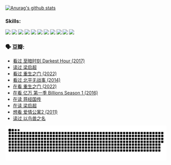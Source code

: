 
[![Anurag's github stats](https://github-readme-stats.vercel.app/api?username=w940853815)](https://github.com/anuraghazra/github-readme-stats)

### Skills:

<code><img height="32" src="https://cdn.jsdelivr.net/npm/simple-icons@v5/icons/python.svg"></code>
<code><img height="32" src="https://cdn.jsdelivr.net/npm/simple-icons@v5/icons/javascript.svg"></code>
<code><img height="32" src="https://cdn.jsdelivr.net/npm/simple-icons@v5/icons/django.svg"></code>
<code><img height="32" src="https://cdn.jsdelivr.net/npm/simple-icons@v5/icons/flask.svg"></code>
<code><img height="32" src="https://cdn.jsdelivr.net/npm/simple-icons@v5/icons/vuetify.svg"></code>
<code><img height="32" src="https://cdn.jsdelivr.net/npm/simple-icons@v5/icons/git.svg"></code>
<code><img height="32" src="https://cdn.jsdelivr.net/npm/simple-icons@v5/icons/docker.svg"></code>
<code><img height="32" src="https://cdn.jsdelivr.net/npm/simple-icons@v5/icons/postgresql.svg"></code>
<code><img height="32" src="https://cdn.jsdelivr.net/npm/simple-icons@v5/icons/elasticsearch.svg"></code>
<code><img height="32" src="https://cdn.jsdelivr.net/npm/simple-icons@v5/icons/macos.svg"></code>
<code><img height="32" src="https://cdn.jsdelivr.net/npm/simple-icons@v5/icons/linux.svg"></code>

### 🗣 豆瓣:

<!-- DOUBAN-ACTIVITIES:START -->
- [看过 至暗时刻 Darkest Hour‎ (2017)](https://www.douban.com/people/136069238/status/3891150447/?_i=54510771)
- [读过 梁启超](https://www.douban.com/people/136069238/status/3890762532/?_i=54510771)
- [看过 重生之门‎ (2022)](https://www.douban.com/people/136069238/status/3890599462/?_i=54510771)
- [看过 北平无战事‎ (2014)](https://www.douban.com/people/136069238/status/3889810506/?_i=54510771)
- [在看 重生之门‎ (2022)](https://www.douban.com/people/136069238/status/3882598762/?_i=54510771)
- [在看 亿万 第一季 Billions Season 1‎ (2016)](https://www.douban.com/people/136069238/status/3878098700/?_i=54510771)
- [在读 蒋经国传](https://www.douban.com/people/136069238/status/3877458956/?_i=54510771)
- [在读 梁启超](https://www.douban.com/people/136069238/status/3876806133/?_i=54510771)
- [想看 爱情公寓2‎ (2011)](https://www.douban.com/people/136069238/status/3876682115/?_i=54510771)
- [读过 以鸟兽之名](https://www.douban.com/people/136069238/status/3876369302/?_i=54510771)
<!-- DOUBAN-ACTIVITIES:END -->


![Snake animation](https://raw.githubusercontent.com/w940853815/w940853815/output/github-contribution-grid-snake.svg)

<!--
**w940853815/w940853815** is a ✨ _special_ ✨ repository because its `README.md` (this file) appears on your GitHub profile.

Here are some ideas to get you started:

- 🔭 I’m currently working on ...
- 🌱 I’m currently learning ...
- 👯 I’m looking to collaborate on ...
- 🤔 I’m looking for help with ...
- 💬 Ask me about ...
- 📫 How to reach me: ...
- 😄 Pronouns: ...
- ⚡ Fun fact: ...
-->
